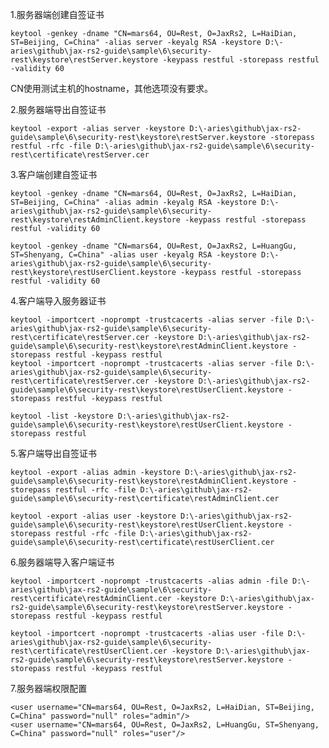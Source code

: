 1.服务器端创建自签证书

	keytool -genkey -dname "CN=mars64, OU=Rest, O=JaxRs2, L=HaiDian, ST=Beijing, C=China" -alias server -keyalg RSA -keystore D:\-aries\github\jax-rs2-guide\sample\6\security-rest\keystore\restServer.keystore -keypass restful -storepass restful -validity 60

CN使用测试主机的hostname，其他选项没有要求。

2.服务器端导出自签证书

	keytool -export -alias server -keystore D:\-aries\github\jax-rs2-guide\sample\6\security-rest\keystore\restServer.keystore -storepass restful -rfc -file D:\-aries\github\jax-rs2-guide\sample\6\security-rest\certificate\restServer.cer

3.客户端创建自签证书

	keytool -genkey -dname "CN=mars64, OU=Rest, O=JaxRs2, L=HaiDian, ST=Beijing, C=China" -alias admin -keyalg RSA -keystore D:\-aries\github\jax-rs2-guide\sample\6\security-rest\keystore\restAdminClient.keystore -keypass restful -storepass restful -validity 60
	
	keytool -genkey -dname "CN=mars64, OU=Rest, O=JaxRs2, L=HuangGu, ST=Shenyang, C=China" -alias user -keyalg RSA -keystore D:\-aries\github\jax-rs2-guide\sample\6\security-rest\keystore\restUserClient.keystore -keypass restful -storepass restful -validity 60

4.客户端导入服务器证书

	keytool -importcert -noprompt -trustcacerts -alias server -file D:\-aries\github\jax-rs2-guide\sample\6\security-rest\certificate\restServer.cer -keystore D:\-aries\github\jax-rs2-guide\sample\6\security-rest\keystore\restAdminClient.keystore -storepass restful -keypass restful
	keytool -importcert -noprompt -trustcacerts -alias server -file D:\-aries\github\jax-rs2-guide\sample\6\security-rest\certificate\restServer.cer -keystore D:\-aries\github\jax-rs2-guide\sample\6\security-rest\keystore\restUserClient.keystore -storepass restful -keypass restful
	
	keytool -list -keystore D:\-aries\github\jax-rs2-guide\sample\6\security-rest\keystore\restUserClient.keystore -storepass restful

5.客户端导出自签证书

	keytool -export -alias admin -keystore D:\-aries\github\jax-rs2-guide\sample\6\security-rest\keystore\restAdminClient.keystore -storepass restful -rfc -file D:\-aries\github\jax-rs2-guide\sample\6\security-rest\certificate\restAdminClient.cer
	
	keytool -export -alias user -keystore D:\-aries\github\jax-rs2-guide\sample\6\security-rest\keystore\restUserClient.keystore -storepass restful -rfc -file D:\-aries\github\jax-rs2-guide\sample\6\security-rest\certificate\restUserClient.cer

6.服务器端导入客户端证书

	keytool -importcert -noprompt -trustcacerts -alias admin -file D:\-aries\github\jax-rs2-guide\sample\6\security-rest\certificate\restAdminClient.cer -keystore D:\-aries\github\jax-rs2-guide\sample\6\security-rest\keystore\restServer.keystore -storepass restful -keypass restful
	
	keytool -importcert -noprompt -trustcacerts -alias user -file D:\-aries\github\jax-rs2-guide\sample\6\security-rest\certificate\restUserClient.cer -keystore D:\-aries\github\jax-rs2-guide\sample\6\security-rest\keystore\restServer.keystore -storepass restful -keypass restful

7.服务器端权限配置

	<user username="CN=mars64, OU=Rest, O=JaxRs2, L=HaiDian, ST=Beijing, C=China" password="null" roles="admin"/>
	<user username="CN=mars64, OU=Rest, O=JaxRs2, L=HuangGu, ST=Shenyang, C=China" password="null" roles="user"/>